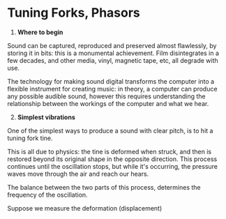 # Tuning Forks, Phasors

1. **Where to begin**

Sound can be captured, reproduced and preserved almost flawlessly, by storing it in bits: this is a monumental achievement. Film disintegrates in a few decades, and other media, vinyl, magnetic tape, etc, all degrade with use.

The technology for making sound digital transforms the computer into a flexible instrument for creating music: in theory, a computer can produce any possible audible sound, however this requires understanding the relationship between the workings of the computer and what we hear.

2. **Simplest vibrations**

One of the simplest ways to produce a sound with clear pitch, is to hit a tuning fork tine.

This is all due to physics: the tine is deformed when struck, and then is restored beyond its original shape in the opposite direction. This process continues until the oscillation stops, but while it's occurring, the pressure waves move through the air and reach our hears.

The balance between the two parts of this process, determines the frequency of the oscillation.

Suppose we measure the deformation (displacement)
